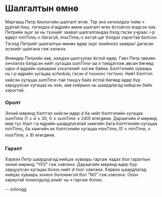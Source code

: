 Шалгалтын өмнө
==============
Маргааш Петр биологийн шалгалт өгнө. Тэр энэ хичээлдээ тийм ч дуртай биш,
тэгэхдээ $d$ өдрийн өмнө шалгалт өгөх ёстойгоо мэдсэн юм. Петрийн эцэг эх нь
түүнийг заавал шалгалтандаа бэлд гэсэн учраас $i$-р өдөрт $minTime_i$-с багагүй,
$maxTime_i$-с ихгүй цаг бэлдэх хэрэгтэй болсон. Тэгээд Петрийг шалгалтын өмнөх
өдөр эцэг эхийнхээ зааврыг дагасан эсэхийг шалгана гэж хэлжээ.

Өнөөдөр Петрийн аав, ээждээ шалгуулах ёстой өдөр. Гэвч Петр зөвхөн хичээлээ
бэлдсэн нийт хугацаа $sumTime$-аа л тэмдэглэж авсан бөгөөд одоо $d$ өдрийн
хуваариа үзүүлэхийг хүсэж байна. Бэлтгэлийн хуваарь нь $i$-р өдрийн хугацаа
$schedule_i$ гэсэн $d$ тооноос тогтоно. Нийт бэлтгэл хийсэн хугацаа
$sumTime$-тай тэнцүү байх ёстой бөгөөд өдөр бүр зарцуулсан хугацаа нь ээж, аав
хоёрынх нь шаардлагад нийцсэн байх хэрэгтэй.


### Оролт
Эхний мөрөнд бэлтгэл хийсэн өдөр $d$ ба нийт бэлтгэлийн хугацаа $sumTime$
($1 ≤ d ≤ 30$, $0 ≤ sumTime ≤ 240$) өгөгдөнө. Дараагийн $d$ мөрөнд мөр тус бүрт
$i$-р өдрийн шаардлагатай хамгийн бага бэлтгэлийн хугацаа $minTime_i$, ба
хамгийн их бэлтгэлийн хугацаа $maxTime_i$ ($0 ≤ minTime_i ≤ maxTime_i ≤ 8$)
өгөгдөнө.


### Гаралт
Хэрвээ Петр шаардлагад нийцэх хуваарь гаргаж чадах бол гаралтын эхний мөрөнд
"YES" гэж хэвлэнэ. Дараагийн мөрөнд өдөр бүр зарцуулсан хугацаа болох нийт $d$
тоог хэвлэнэ. Хэрвээ шаардлагад нийцэх хуваарь зохиох боломжгүй бол "NO" гэж
хэвлэнэ. Олон хариутай тохиолдолд алийг нь ч гаргаж болно.

-- zoloogg
